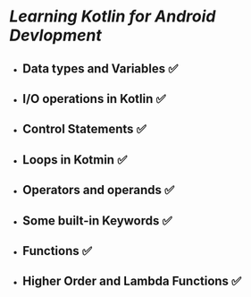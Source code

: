 # _Learning Kotlin for Android Devlopment_

- ## Data types and Variables ✅
- ## I/O operations in Kotlin ✅
- ## Control Statements ✅
- ## Loops in Kotmin ✅
- ## Operators and operands ✅
- ## Some built-in Keywords ✅
- ## Functions ✅
- ## Higher Order and Lambda Functions ✅
